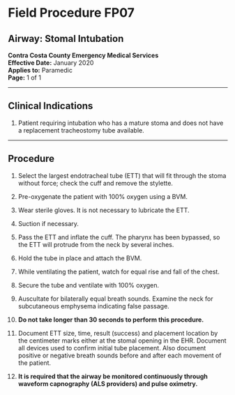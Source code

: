 # Field Procedure FP07
## Airway: Stomal Intubation

**Contra Costa County Emergency Medical Services**  
**Effective Date:** January 2020  
**Applies to:** Paramedic  
**Page:** 1 of 1

---

## Clinical Indications

1. Patient requiring intubation who has a mature stoma and does not have a replacement tracheostomy tube available.

---

## Procedure

1. Select the largest endotracheal tube (ETT) that will fit through the stoma without force; check the cuff and remove the stylette.

2. Pre-oxygenate the patient with 100% oxygen using a BVM.

3. Wear sterile gloves. It is not necessary to lubricate the ETT.

4. Suction if necessary.

5. Pass the ETT and inflate the cuff. The pharynx has been bypassed, so the ETT will protrude from the neck by several inches.

6. Hold the tube in place and attach the BVM.

7. While ventilating the patient, watch for equal rise and fall of the chest.

8. Secure the tube and ventilate with 100% oxygen.

9. Auscultate for bilaterally equal breath sounds. Examine the neck for subcutaneous emphysema indicating false passage.

10. **Do not take longer than 30 seconds to perform this procedure.**

11. Document ETT size, time, result (success) and placement location by the centimeter marks either at the stomal opening in the EHR. Document all devices used to confirm initial tube placement. Also document positive or negative breath sounds before and after each movement of the patient.

12. **It is required that the airway be monitored continuously through waveform capnography (ALS providers) and pulse oximetry.**

